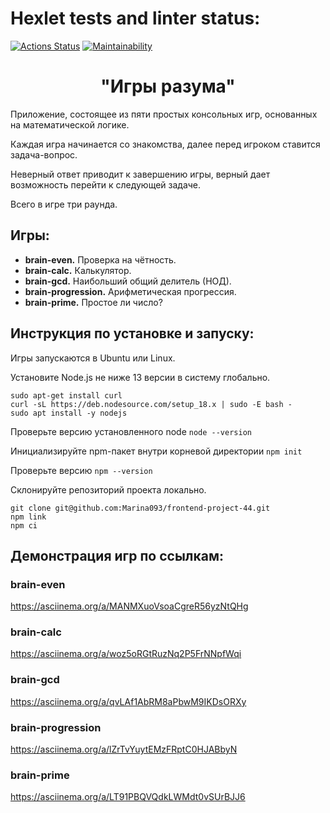 # Hexlet tests and linter status:
[![Actions Status](https://github.com/Marina093/frontend-project-44/workflows/hexlet-check/badge.svg)](https://github.com/Marina093/frontend-project-44/actions)
[![Maintainability](https://api.codeclimate.com/v1/badges/76506b906eeaaa2fa5ad/maintainability)](https://codeclimate.com/github/Marina093/frontend-project-44/maintainability) 

<h1 align="center">"Игры разума"</h1>
<p>Приложение, состоящее из пяти простых консольных игр, основанных на математической логике.</p> 
<p>Каждая игра начинается со знакомства, далее перед игроком ставится задача-вопрос.</p>
<p>Неверный ответ приводит к завершению игры, верный дает возможность перейти к следующей задаче.</p>
<p>Всего в игре три раунда.</p>

## Игры:
<ul>
 <li><b>brain-even.</b> Проверка на чётность.</li>
 <li><b>brain-calc.</b> Калькулятор.</li>
 <li><b>brain-gcd.</b> Hаибольший общий делитель (НОД).</li>
 <li><b>brain-progression.</b> Арифметическая прогрессия.</li>
 <li><b>brain-prime.</b> Простое ли число?</li>
</ul>

## Инструкция по установке и запуску:

  <p>Игры запускаются в Ubuntu или Linux.</p>
  <p>Установите Node.js не ниже 13 версии в систему глобально.</p>
  
  ```properties
  sudo apt-get install curl
  curl -sL https://deb.nodesource.com/setup_18.x | sudo -E bash -
  sudo apt install -y nodejs
  ```
  
  <p>Проверьте версию установленного node <code>node --version</code></p>
  <p>Инициализируйте npm-пакет внутри корневой директории <code>npm init</code></p>
  <p>Проверьте версию <code>npm --version</code></p>
  <p>Склонируйте репозиторий проекта локально.</p>
  
  ```properties
  git clone git@github.com:Marina093/frontend-project-44.git
  npm link
  npm ci    
  ```

## Демонстрация игр по ссылкам:

### brain-even
https://asciinema.org/a/MANMXuoVsoaCgreR56yzNtQHg
### brain-calc
https://asciinema.org/a/woz5oRGtRuzNq2P5FrNNpfWqi
### brain-gcd
https://asciinema.org/a/qvLAf1AbRM8aPbwM9IKDsORXy
### brain-progression
https://asciinema.org/a/lZrTvYuytEMzFRptC0HJABbyN
### brain-prime
https://asciinema.org/a/LT91PBQVQdkLWMdt0vSUrBJJ6 
